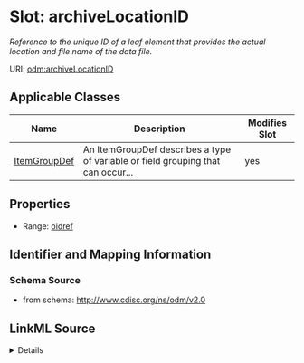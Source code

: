 # Slot: archiveLocationID


_Reference to the unique ID of a leaf element that provides the actual location and file name of the data file._



URI: [odm:archiveLocationID](http://www.cdisc.org/ns/odm/v2.0/archiveLocationID)



<!-- no inheritance hierarchy -->




## Applicable Classes

| Name | Description | Modifies Slot |
| --- | --- | --- |
[ItemGroupDef](ItemGroupDef.md) | An ItemGroupDef describes a type of variable or field grouping that can occur... |  yes  |







## Properties

* Range: [oidref](oidref.md)





## Identifier and Mapping Information







### Schema Source


* from schema: http://www.cdisc.org/ns/odm/v2.0




## LinkML Source

<details>
```yaml
name: archiveLocationID
description: Reference to the unique ID of a leaf element that provides the actual
  location and file name of the data file.
from_schema: http://www.cdisc.org/ns/odm/v2.0
rank: 1000
alias: archiveLocationID
domain_of:
- ItemGroupDef
range: oidref

```
</details>